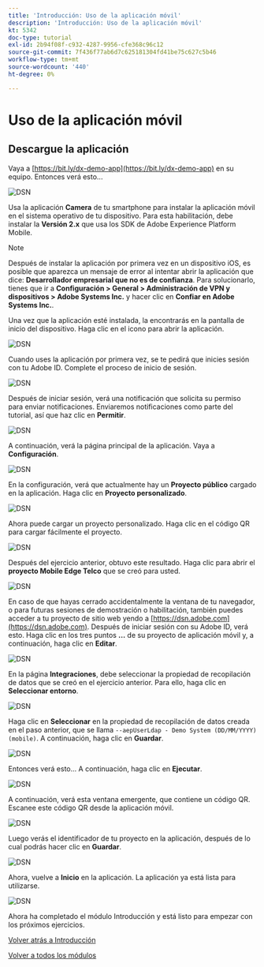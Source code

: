 ```yaml
---
title: 'Introducción: Uso de la aplicación móvil'
description: 'Introducción: Uso de la aplicación móvil'
kt: 5342
doc-type: tutorial
exl-id: 2b94f08f-c932-4287-9956-cfe368c96c12
source-git-commit: 7f436f77ab6d7c625181304fd41be75c627c5b46
workflow-type: tm+mt
source-wordcount: '440'
ht-degree: 0%

---
```


# Uso de la aplicación móvil

## Descargue la aplicación

Vaya a [https://bit.ly/dx-demo-app](https://bit.ly/dx-demo-app) en su equipo. Entonces verá esto...

![DSN](./images/mobileapp.png)

Usa la aplicación **Camera** de tu smartphone para instalar la aplicación móvil en el sistema operativo de tu dispositivo. Para esta habilitación, debe instalar la **Versión 2.x** que usa los SDK de Adobe Experience Platform Mobile.

>[!NOTE]
>
>Después de instalar la aplicación por primera vez en un dispositivo iOS, es posible que aparezca un mensaje de error al intentar abrir la aplicación que dice: **Desarrollador empresarial que no es de confianza**. Para solucionarlo, tienes que ir a **Configuración > General > Administración de VPN y dispositivos > Adobe Systems Inc.** y hacer clic en **Confiar en Adobe Systems Inc.**.

Una vez que la aplicación esté instalada, la encontrarás en la pantalla de inicio del dispositivo. Haga clic en el icono para abrir la aplicación.

![DSN](./images/mobileappn1.png)

Cuando uses la aplicación por primera vez, se te pedirá que inicies sesión con tu Adobe ID. Complete el proceso de inicio de sesión.

![DSN](./images/mobileappn2.png)

Después de iniciar sesión, verá una notificación que solicita su permiso para enviar notificaciones. Enviaremos notificaciones como parte del tutorial, así que haz clic en **Permitir**.

![DSN](./images/mobileappn3.png)

A continuación, verá la página principal de la aplicación. Vaya a **Configuración**.

![DSN](./images/mobileappn4.png)

En la configuración, verá que actualmente hay un **Proyecto público** cargado en la aplicación. Haga clic en **Proyecto personalizado**.

![DSN](./images/mobileappn5.png)

Ahora puede cargar un proyecto personalizado. Haga clic en el código QR para cargar fácilmente el proyecto.

![DSN](./images/mobileappn6.png)

Después del ejercicio anterior, obtuvo este resultado. Haga clic para abrir el **proyecto Mobile Edge Telco** que se creó para usted.

![DSN](./images/dsn5b.png)

En caso de que hayas cerrado accidentalmente la ventana de tu navegador, o para futuras sesiones de demostración o habilitación, también puedes acceder a tu proyecto de sitio web yendo a [https://dsn.adobe.com](https://dsn.adobe.com). Después de iniciar sesión con su Adobe ID, verá esto. Haga clic en los tres puntos **...** de su proyecto de aplicación móvil y, a continuación, haga clic en **Editar**.

![DSN](./images/web8a.png)

En la página **Integraciones**, debe seleccionar la propiedad de recopilación de datos que se creó en el ejercicio anterior. Para ello, haga clic en **Seleccionar entorno**.

![DSN](./images/web8aa.png)

Haga clic en **Seleccionar** en la propiedad de recopilación de datos creada en el paso anterior, que se llama `--aepUserLdap - Demo System (DD/MM/YYYY) (mobile)`. A continuación, haga clic en **Guardar**.

![DSN](./images/web8b.png)

Entonces verá esto... A continuación, haga clic en **Ejecutar**.

![DSN](./images/web8bb.png)

A continuación, verá esta ventana emergente, que contiene un código QR. Escanee este código QR desde la aplicación móvil.

![DSN](./images/web8c.png)

Luego verás el identificador de tu proyecto en la aplicación, después de lo cual podrás hacer clic en **Guardar**.

![DSN](./images/mobileappn7.png)

Ahora, vuelve a **Inicio** en la aplicación. La aplicación ya está lista para utilizarse.

![DSN](./images/mobileappn8.png)

Ahora ha completado el módulo Introducción y está listo para empezar con los próximos ejercicios.

[Volver atrás a Introducción](./getting-started.md)

[Volver a todos los módulos](./../../../overview.md)
